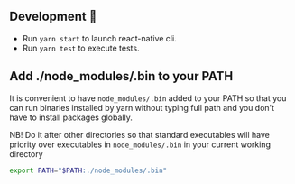 ## Development 🏃‍

* Run `yarn start` to launch react-native cli.
* Run `yarn test` to execute tests.

## Add ./node_modules/.bin to your PATH

It is convenient to have `node_modules/.bin` added to your PATH so that you can run binaries installed by yarn without typing full path and you don't have to install packages globally.

NB! Do it after other directories so that standard executables will have priority over executables in `node_modules/.bin` in your current working directory

```sh
export PATH="$PATH:./node_modules/.bin"
```
